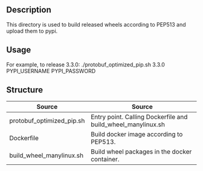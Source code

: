 Description
------------------------------
This directory is used to build released wheels according to PEP513 and upload
them to pypi.

Usage
------------------------------
For example, to release 3.3.0:
    ./protobuf_optimized_pip.sh 3.3.0 PYPI_USERNAME PYPI_PASSWORD

Structure
------------------------------
| Source                    | Source                                                       |
|--------------------------------------|---------------------------------------------------|
| protobuf_optimized_pip.sh | Entry point. Calling Dockerfile and build_wheel_manylinux.sh |
| Dockerfile                | Build docker image according to PEP513.                      |
| build_wheel_manylinux.sh  | Build wheel packages in the docker container.                |
